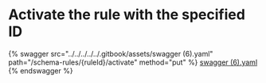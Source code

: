 # Activate the rule with the specified ID

{% swagger src="../../../../../.gitbook/assets/swagger (6).yaml" path="/schema-rules/{ruleId}/activate" method="put" %}
[swagger (6).yaml](<../../../../../.gitbook/assets/swagger (6).yaml>)
{% endswagger %}
